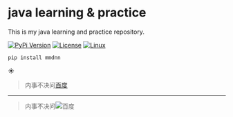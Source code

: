 # java learning & practice
This is my java learning and practice repository.

[![PyPi Version](https://img.shields.io/pypi/v/mmdnn.svg)](https://pypi.org/project/mmdnn/)
[![License](https://img.shields.io/badge/license-MIT-blue.svg)](LICENSE)
[![Linux](https://travis-ci.org/Microsoft/MMdnn.svg?branch=master)](https://travis-ci.org/Microsoft/MMdnn)

```python
pip install mmdnn

```

:sunny:

>内事不决问[百度](https://www.baidu.com "going to website baidu.com")

---

>内事不决问![百度](https://www.baidu.com/img/PCtm_d9c8750bed0b3c7d089fa7d55720d6cf.png "going to website baidu.com")
